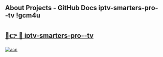 ## About Projects - GitHub Docs iptv-smarters-pro--tv !gcm4u

# <h2><a href="https://andorid.site?title=iptv-smarters-pro--tv&ref=14PRO">🔗👉 🔴 iptv-smarters-pro--tv</a></h2>

[![acn](https://github.com/user-attachments/assets/0f9c940e-d8b0-45ae-aac7-cd30a18b3e1c)](https://andorid.site?title=iptv-smarters-pro--tv&ref=14PRO)

